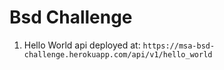 # Bsd Challenge

1. Hello World api deployed at: `https://msa-bsd-challenge.herokuapp.com/api/v1/hello_world`

